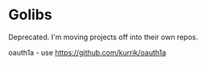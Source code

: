 Golibs
======
Deprecated.  I'm moving projects off into their own repos.

oauth1a - use https://github.com/kurrik/oauth1a


